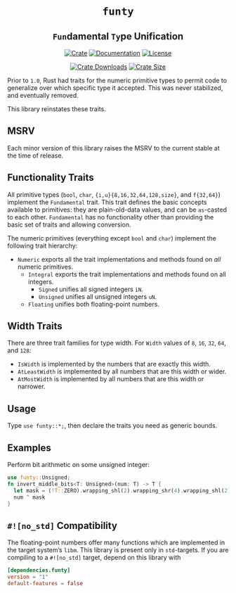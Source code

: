<div class="title-block" style="text-align: center;" align="center">

# `funty` <!-- omit in toc -->

## `Fun`damental `Ty`pe Unification <!-- omit in toc -->

[![Crate][crate_img]][crate]
[![Documentation][docs_img]][docs]
[![License][license_img]][license_file]

[![Crate Downloads][downloads_img]][crate]
[![Crate Size][loc_img]][loc]

</div>

Prior to `1.0`, Rust had traits for the numeric primitive types to permit code
to generalize over which specific type it accepted. This was never stabilized,
and eventually removed.

This library reïnstates these traits.

## MSRV

Each minor version of this library raises the MSRV to the current stable at the
time of release.

## Functionality Traits

All primitive types (`bool`, `char`, `{i,u}{8,16,32,64,128,size}`, and
`f{32,64}`) implement the `Fundamental` trait. This trait defines the basic
concepts available to primitives: they are plain-old-data values, and can be
`as`-casted to each other. `Fundamental` has no functionality other than
providing the basic set of traits and allowing conversion.

The numeric primitives (everything except `bool` and `char`) implement the
following trait hierarchy:

- `Numeric` exports all the trait implementations and methods found on *all*
  numeric primitives.
  - `Integral` exports the trait implementations and methods found on all
    integers.
    - `Signed` unifies all signed integers `iN`.
    - `Unsigned` unifies all unsigned integers `uN`.
  - `Floating` unifies both floating-point numbers.

## Width Traits

There are three trait families for type width. For `Width` values of `8`, `16`,
`32`, `64`, and `128`:

- `IsWidth` is implemented by the numbers that are exactly this width.
- `AtLeastWidth` is implemented by all numbers that are this width or wider.
- `AtMostWidth` is implemented by all numbers that are this width or narrower.

## Usage

Type `use funty::*;`, then declare the traits you need as generic bounds.

## Examples

Perform bit arithmetic on some unsigned integer:

```rust
use funty::Unsigned;
fn invert_middle_bits<T: Unsigned>(num: T) -> T {
  let mask = (!T::ZERO).wrapping_shl(2).wrapping_shr(4).wrapping_shl(2);
  num ^ mask
}
```

## `#![no_std]` Compatibility

The floating-point numbers offer many functions which are implemented in the
target system’s `libm`. This library is present only in `std`-targets. If you
are compiling to a `#![no_std]` target, depend on this library with

```toml
[dependencies.funty]
version = "1"
default-features = false
```

<!-- Badges -->
[crate]: https://crates.io/crates/funty "Crate Link"
[crate_img]: https://img.shields.io/crates/v/funty.svg?logo=rust "Crate Page"
[docs]: https://docs.rs/funty "Documentation"
[docs_img]: https://docs.rs/funty/badge.svg "Documentation Display"
[downloads_img]: https://img.shields.io/crates/dv/funty.svg?logo=rust "Crate Downloads"
[license_file]: https://github.com/myrrlyn/funty/blob/master/LICENSE.txt "License File"
[license_img]: https://img.shields.io/crates/l/funty.svg "License Display"
[loc]: https://github.com/myrrlyn/funty "Repository"
[loc_img]: https://tokei.rs/b1/github/myrrlyn/funty?category=code "Repository Size"
